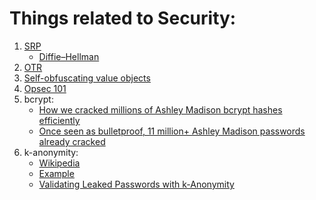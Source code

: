 # Things related to Security:
1. [SRP](http://srp.stanford.edu/)
   * [Diffie–Hellman](https://en.wikipedia.org/wiki/Diffie%E2%80%93Hellman_key_exchange)
2. [OTR](https://otr.cypherpunks.ca/)
3. [Self-obfuscating value objects](https://eric.mann.blog/self-obfuscating-value-objects/)
4. [Opsec 101](https://opsec101.org/)
5. bcrypt:
   * [How we cracked millions of Ashley Madison bcrypt hashes efficiently](https://blog.cynosureprime.com/2015/09/how-we-cracked-millions-of-ashley.html)
   * [Once seen as bulletproof, 11 million+ Ashley Madison passwords already cracked](https://arstechnica.com/information-technology/2015/09/once-seen-as-bulletproof-11-million-ashley-madison-passwords-already-cracked/)
6. k-anonymity:
   * [Wikipedia](https://en.wikipedia.org/wiki/K-anonymity)
   * [Example](https://github.com/ajayyy/SponsorBlock/wiki/K-Anonymity)
   * [Validating Leaked Passwords with k-Anonymity](https://blog.cloudflare.com/validating-leaked-passwords-with-k-anonymity/)
